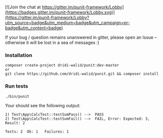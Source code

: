 [![Join the chat at https://gitter.im/punit-framework/Lobby](https://badges.gitter.im/punit-framework/Lobby.svg)](https://gitter.im/punit-framework/Lobby?utm_source=badge&utm_medium=badge&utm_campaign=pr-badge&utm_content=badge)

If your bug / question remains unanswered in gitter, please open an Issue – otherwise it will be lost in a sea of messages :)

### Installation

    composer create-project dridi-walid/punit:dev-master
    or
    git clone https://github.com/dridi-walid/punit.git && composer install
    
### Run tests

    ./bin/punit
    
Your should see the following output:

    1) Test\App\CalcTest::testSumPass() -->  PASS 
    2) Test\App\CalcTest::testSumFail() -->  FAIL, Error: Expected: 3, Result: 2

    Tests: 2  Ok: 1   Failures: 1
